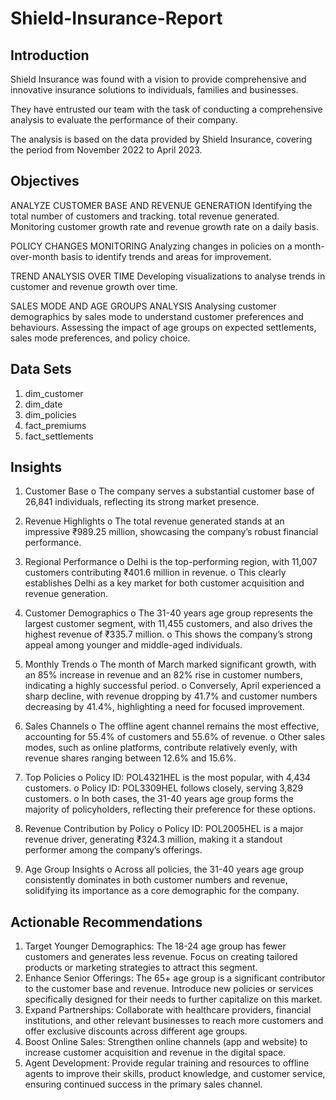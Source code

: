 # Shield-Insurance-Report

## Introduction
Shield Insurance was found with a vision to provide comprehensive and innovative insurance solutions to individuals, families and businesses.

They have entrusted our team with the task of conducting a comprehensive analysis to evaluate the performance of their company.

The analysis is based on the data provided by Shield Insurance, covering the period from November 2022 to April 2023.

## Objectives

ANALYZE CUSTOMER BASE AND REVENUE GENERATION
Identifying the total number of customers and tracking.
total revenue generated. Monitoring customer growth rate and revenue growth rate on a daily basis.

POLICY CHANGES MONITORING
Analyzing changes in policies on a month-over-month basis to identify trends and areas for improvement.

TREND ANALYSIS OVER TIME
Developing visualizations to analyse trends in customer and revenue growth over time.

SALES MODE AND AGE GROUPS ANALYSIS
Analysing customer demographics by sales mode to understand customer preferences and behaviours. Assessing the impact of age groups on expected settlements, sales mode preferences, and policy choice.

## Data Sets
1. dim_customer
2. dim_date 
3. dim_policies 
4. fact_premiums 
5. fact_settlements

## Insights

1.	Customer Base
o	The company serves a substantial customer base of 26,841 individuals, reflecting its strong market presence.

2.	Revenue Highlights
o	The total revenue generated stands at an impressive ₹989.25 million, showcasing the company’s robust financial performance.

3.	Regional Performance
o	Delhi is the top-performing region, with 11,007 customers contributing ₹401.6 million in revenue.
o	This clearly establishes Delhi as a key market for both customer acquisition and revenue generation.

4.	Customer Demographics
o	The 31-40 years age group represents the largest customer segment, with 11,455 customers, and also drives the highest revenue of ₹335.7 million.
o	This shows the company’s strong appeal among younger and middle-aged individuals.

5.	Monthly Trends
o	The month of March marked significant growth, with an 85% increase in revenue and an 82% rise in customer numbers, indicating a highly successful period.
o	Conversely, April experienced a sharp decline, with revenue dropping by 41.7% and customer numbers decreasing by 41.4%, highlighting a need for focused improvement.

6.	Sales Channels
o	The offline agent channel remains the most effective, accounting for 55.4% of customers and 55.6% of revenue.
o	Other sales modes, such as online platforms, contribute relatively evenly, with revenue shares ranging between 12.6% and 15.6%.

7.	Top Policies
o	Policy ID: POL4321HEL is the most popular, with 4,434 customers.
o	Policy ID: POL3309HEL follows closely, serving 3,829 customers.
o	In both cases, the 31-40 years age group forms the majority of policyholders, reflecting their preference for these options.

8.	Revenue Contribution by Policy
o	Policy ID: POL2005HEL is a major revenue driver, generating ₹324.3 million, making it a standout performer among the company’s offerings.

9.	Age Group Insights
o	Across all policies, the 31-40 years age group consistently dominates in both customer numbers and revenue, solidifying its importance as a core demographic for the company.

## Actionable Recommendations
1.	Target Younger Demographics: The 18-24 age group has fewer customers and generates less revenue. Focus on creating tailored products or marketing strategies to attract this segment.
2.	Enhance Senior Offerings: The 65+ age group is a significant contributor to the customer base and revenue. Introduce new policies or services specifically designed for their needs to further capitalize on this market.
3.	Expand Partnerships: Collaborate with healthcare providers, financial institutions, and other relevant businesses to reach more customers and offer exclusive discounts across different age groups.
4.	Boost Online Sales: Strengthen online channels (app and website) to increase customer acquisition and revenue in the digital space.
5.	Agent Development: Provide regular training and resources to offline agents to improve their skills, product knowledge, and customer service, ensuring continued success in the primary sales channel.









